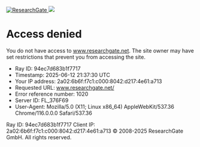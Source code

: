 [ ![ResearchGate](https://www.researchgate.net/) ](https://www.researchgate.net)
![](https://www.researchgate.net/)
# Access denied
You do not have access to www.researchgate.net.
The site owner may have set restrictions that prevent you from accessing the site.
  * Ray ID: 94ec7d683b1f7717
  * Timestamp: 2025-06-12 21:37:30 UTC
  * Your IP address: 2a02:6b6f:f7c1:c000:8042:d217:4e61:a713
  * Requested URL: www.researchgate.net/ 
  * Error reference number: 1020
  * Server ID: FL_376F69
  * User-Agent: Mozilla/5.0 (X11; Linux x86_64) AppleWebKit/537.36 Chrome/116.0.0.0 Safari/537.36


Ray ID: 94ec7d683b1f7717
Client IP: 2a02:6b6f:f7c1:c000:8042:d217:4e61:a713
© 2008-2025 ResearchGate GmbH. All rights reserved.
